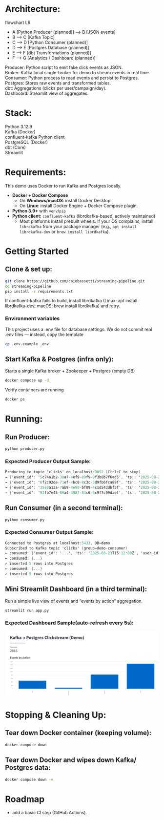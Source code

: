 # Architecture:
flowchart LR
- A [Python Producer (planned)] --> B [JSON events]
- B                             --> C [Kafka Topic]
- C                             --> D [Python Consumer (planned)]
- D                             --> E [Postgres Database (planned)]
- E                             --> F [dbt Transformations (planned)]
- F                             --> G [Analytics / Dashboard (planned)]

Producer: Python script to emit fake click events as JSON.<br>
Broker: Kafka local single-broker for demo to stream events in real time.<br>
Consumer: Python process to read events and persist to Postgres.<br>
Postgres: Stores raw events and transformed tables.<br>
dbt: Aggregations (clicks per user/campaign/day).<br>
Dashboard: Streamlit view of aggregates.<br>

# Stack:
Python 3.12.9<br>
Kafka (Docker)<br>
confluent-kafka Python client<br>
PostgreSQL (Docker)<br>
dbt (Core)<br>
Streamlit<br>

# Requirements:
This demo uses Docker to run Kafka and Postgres locally.
- **Docker + Docker Compose**
  - On **Windows/macOS**: install Docker Desktop.
  - On **Linux**: install Docker Engine + Docker Compose plugin.
- **Python 3.9+** with `venv`/`pip`
- **Python client:** `confluent-kafka` (librdkafka-based, actively maintained)
  - Most platforms install prebuilt wheels. If your OS complains, install `librdkafka` from your package manager (e.g., `apt install librdkafka-dev` or `brew install librdkafka`).

# Getting Started
## Clone & set up:
```bash
git clone https://github.com/caiobassetti/streaming-pipeline.git
cd streaming-pipeline
pip install -r requirements.txt
```
If confluent-kafka fails to build, install librdkafka (Linux: apt install librdkafka-dev; macOS: brew install librdkafka) and retry.

### Environment variables
This project uses a .env file for database settings.
We do not commit real .env files — instead, copy the template
```bash
cp .env.example .env
```

## Start Kafka & Postgres (infra only):
Starts a single Kafka broker + Zookeeper + Postgres (empty DB)
```bash
docker compose up -d
```

Verify containers are running
```bash
docker ps
```
# Running:
## Run Producer:
```bash
python producer.py
```

### Expected Producer Output Sample:
```csharp
Producing to topic 'clicks' on localhost:9092 (Ctrl+C to stop)
→ {'event_id': '5c74a1b2-38a7-4ef9-89f9-9f3b8b7f6ad5', 'ts': '2025-08-23T14:32:10.123456+00:00', 'user_id': 104, 'campaign_id': 12, 'action': 'search', 'page': '/results'}
→ {'event_id': '6f2c92de-71ef-4bc0-8c3c-3d9fb6fca89f', 'ts': '2025-08-23T14:32:11.098765+00:00', 'user_id': 109, 'campaign_id': 14, 'action': 'view', 'page': '/home'}
→ {'event_id': '35e8a13a-7ab9-4e90-bf09-4c1d543dbf5f', 'ts': '2025-08-23T14:32:11.987654+00:00', 'user_id': 102, 'campaign_id': 13, 'action': 'click', 'page': '/search'}
→ {'event_id': '92fb7e45-89a4-4987-84c6-6c9f7c99daef', 'ts': '2025-08-23T14:32:12.654321+00:00', 'user_id': 107, 'campaign_id': 12, 'action': 'view', 'page': '/home'}
```

## Run Consumer (in a second terminal):
```bash
python consumer.py
```

### Expected Consumer Output Sample:
```csharp
Connected to Postgres at localhost:5433, DB=demo
Subscribed to Kafka topic 'clicks' (group=demo-consumer)
← consumed: {'event_id': '...', 'ts': '2025-08-23T15:12:00Z', 'user_id': 104, 'campaign_id': 12, 'action': 'search', 'page': '/results'}
← consumed: {...}
✓ inserted 5 rows into Postgres
← consumed: {...}
✓ inserted 5 rows into Postgres
```

## Mini Streamlit Dashboard (in a third terminal):
Run a simple live view of events and “events by action” aggregation.
```bash
streamlit run app.py
```

### Expected Dashboard Sample(auto-refresh every 5s):
![Dashboard view](docs/streamlit-sample.png)

# Stopping & Cleaning Up:
## Tear down Docker container (keeping volume):
```bash
docker compose down
```

## Tear down Docker and wipes down Kafka/ Postgres data:
```bash
docker compose down -v
```

# Roadmap
- add a basic CI step (GitHub Actions).
